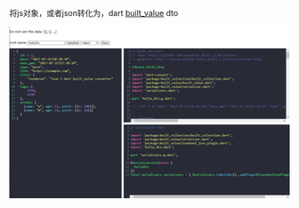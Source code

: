 将js对象，或者json转化为，dart [built_value](https://pub.flutter-io.cn/packages/built_value) dto

![](./images/2020-10-19-14-57-47.png)